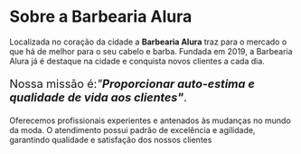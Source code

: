 <DOCTYPE html>
<html lang="pt-br"
      <head>
 <meta charset= "UTF-8">
      
<title> Barbearia Alura </title>
 </head>
<h1><style="text align: center">Sobre a Barbearia Alura</h1>
<body>
  <p>Localizada no coração da cidade a <strong>Barbearia Alura</strong> traz para o mercado o que há de melhor para o seu cabelo e barba. Fundada em 2019, a   Barbearia Alura já é destaque na cidade e conquista novos clientes a cada dia.</p>

  <p style="font-size: 20px">Nossa missão é:<em>"<strong>Proporcionar auto-estima e qualidade de vida aos clientes"</strong></em>.</p>

  <p>Oferecemos profissionais experientes e antenados às mudanças no mundo da moda. O atendimento possui padrão de excelência e agilidade, garantindo qualidade e satisfação dos nossos clientes</p>
</body>
</html>

